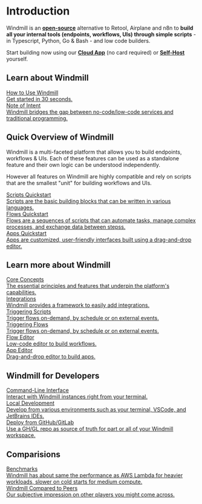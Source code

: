 # Introduction

Windmill is an **<a href="https://github.com/windmill-labs/windmill" target="_blank">open-source</a>** alternative to Retool, Airplane and n8n to **build all your internal tools (endpoints, workflows, UIs) through simple scripts** - in Typescript, Python, Go & Bash - and low code builders.

Start building now using our **<a href="https://app.windmill.dev/" rel="nofollow" target="_blank">Cloud App</a>** (no card required) or **<a href="/docs/advanced/self_host" target="_blank">Self-Host</a>** yourself.

## Learn about Windmill

<div class="text-xl mb-2 font-semibold"></div>
<div class="grid grid-cols-2 gap-2 mb-4">
   <a href="/docs/getting_started/how_to_use_windmill" class="rounded-md p-6 border border-gray-200 hover:border-blue-500 transition-all cursor-pointer flex flex-col gap-2 !no-underline" target="_blank">
   <div class="text-lg font-semibold text-gray-900">How to Use Windmill</div>
    <div class="text-sm text-gray-500">Get started in 30 seconds.</div>
  </a>
  <a href="/docs/misc/note_of_intent" class="rounded-md p-6 border border-gray-200 hover:border-blue-500 transition-all cursor-pointer flex flex-col gap-2 !no-underline" target="_blank">
   <div class="text-lg font-semibold text-gray-900">Note of Intent</div>
    <div class="text-sm text-gray-500">Windmill bridges the gap between no-code/low-code services and traditional programming.</div>
  </a>
</div>

## Quick Overview of Windmill

Windmill is a multi-faceted platform that allows you to build endpoints, workflows & UIs. Each of these features can be used as a standalone feature and their own logic can be understood independently.

However all features on Windmill are highly compatible and rely on scripts that are the smallest "unit" for building workflows and UIs.

<div class="text-xl mb-2 font-semibold"></div>
<div class="grid grid-cols-2 gap-2 mb-4">
  <a href="/docs/getting_started/scripts_quickstart/typescript" class="rounded-md p-6 border border-gray-200 hover:border-blue-500 transition-all cursor-pointer flex flex-col gap-2 !no-underline" target="_blank">
   <div class="text-lg font-semibold text-gray-900">Scripts Quickstart</div>
    <div class="text-sm text-gray-500">Scripts are the basic building blocks that can be written in various languages.</div>
  </a>
  <a href="/docs/getting_started/flows_quickstart" class="rounded-md p-6 border border-gray-200 hover:border-teal-500 transition-all cursor-pointer flex flex-col gap-2 !no-underline" target="_blank">
   <div class="text-lg font-semibold text-gray-900">Flows Quickstart</div>
    <div class="text-sm text-gray-500">Flows are a sequences of scripts that can automate tasks, manage complex processes, and exchange data between stepss.</div>
  </a>
  <a href="/docs/getting_started/apps_quickstart" class="rounded-md p-6 border border-gray-200 hover:border-orange-500 transition-all cursor-pointer flex flex-col gap-2 !no-underline" target="_blank">
   <div class="text-lg font-semibold text-gray-900">Apps Quickstart</div>
    <div class="text-sm text-gray-500"> Apps are customized, user-friendly interfaces built using a drag-and-drop editor.</div>
  </a>
</div>


## Learn more about Windmill

<div class="text-xl mb-2 font-semibold"></div>
<div class="grid grid-cols-2 gap-2 mb-4">
  <a href="/docs/core_concepts/" class="rounded-md p-6 border border-gray-200 hover:border-blue-500 transition-all cursor-pointer flex flex-col gap-2 !no-underline" target="_blank">
   <div class="text-lg font-semibold text-gray-900">Core Concepts</div>
    <div class="text-sm text-gray-500">The essential principles and features that underpin the platform's capabilities.</div>
  </a>
  <a href="/docs/integrations/integrations_on_windmill" class="rounded-md p-6 border border-gray-200 hover:border-blue-500 transition-all cursor-pointer flex flex-col gap-2 !no-underline" target="_blank">
   <div class="text-lg font-semibold text-gray-900">Integrations</div>
    <div class="text-sm text-gray-500">Windmill provides a framework to easily add integrations.</div>
  </a>
  <a href="/docs/getting_started/trigger_scripts" class="rounded-md p-6 border border-gray-200 hover:border-blue-500 transition-all cursor-pointer flex flex-col gap-2 !no-underline" target="_blank">
   <div class="text-lg font-semibold text-gray-900">Triggering Scripts</div>
    <div class="text-sm text-gray-500">Trigger flows on-demand, by schedule or on external events.</div>
  </a>
  <a href="/docs/getting_started/trigger_flows" class="rounded-md p-6 border border-gray-200 hover:border-teal-500 transition-all cursor-pointer flex flex-col gap-2 !no-underline" target="_blank">
      <div class="text-lg font-semibold text-gray-900">Triggering Flows</div>
      <div class="text-sm text-gray-500">Trigger flows on-demand, by schedule or on external events.</div>
  </a>
  <a href="/docs/flows/flow_editor" class="rounded-md p-6 border border-gray-200 hover:border-teal-500 transition-all cursor-pointer flex flex-col gap-2 !no-underline" target="_blank">
   <div class="text-lg font-semibold text-gray-900">Flow Editor</div>
    <div class="text-sm text-gray-500">Low-code editor to build workflows.</div>
  </a>
  <a href="/docs/apps/app_editor" class="rounded-md p-6 border border-gray-200 hover:border-orange-500 transition-all cursor-pointer flex flex-col gap-2 !no-underline" target="_blank">
   <div class="text-lg font-semibold text-gray-900">App Editor</div>
    <div class="text-sm text-gray-500">Drag-and-drop editor to build apps.</div>
  </a>
</div>

## Windmill for Developers

<div class="text-xl mb-2 font-semibold"></div>
<div class="grid grid-cols-2 gap-2 mb-4">
  <a href="/docs/advanced/cli" class="rounded-md p-6 border border-gray-200 hover:border-blue-500 transition-all cursor-pointer flex flex-col gap-2 !no-underline" target="_blank">
    <div class="text-lg font-semibold text-gray-900">Command-Line Interface</div>
    <div class="text-sm text-gray-500">Interact with Windmill instances right from your terminal.</div>
  </a>
  <a href="/docs/advanced/local_development" class="rounded-md p-6 border border-gray-200 hover:border-blue-500 transition-all cursor-pointer flex flex-col gap-2 !no-underline" target="_blank">
    <div class="text-lg font-semibold text-gray-900">Local Development</div>
    <div class="text-sm text-gray-500">Develop from various environments such as your terminal, VSCode, and JetBrains IDEs.</div>
  </a>
  <a href="/docs/deploy_gh_gl" class="rounded-md p-6 border border-gray-200 hover:border-blue-500 transition-all cursor-pointer flex flex-col gap-2 !no-underline" target="_blank">
   <div class="text-lg font-semibold text-gray-900">Deploy from GitHub/GitLab</div>
    <div class="text-sm text-gray-500">Use a GH/GL repo as source of truth for part or all of your Windmill workspace.</div>
  </a>
</div>

## Comparisions

<div class="text-xl mb-2 font-semibold"></div>
<div class="grid grid-cols-2 gap-2 mb-4">
  <a href="/docs/misc/benchmarks" class="rounded-md p-6 border border-gray-200 hover:border-blue-500 transition-all cursor-pointer flex flex-col gap-2 !no-underline" target="_blank">
   <div class="text-lg font-semibold text-gray-900">Benchmarks</div>
    <div class="text-sm text-gray-500">Windmill has about same the performance as AWS Lambda for heavier workloads, slower on cold starts for medium compute.</div>
  </a>
    <a href="/docs/misc/windmill_compared_to_peers" class="rounded-md p-6 border border-gray-200 hover:border-blue-500 transition-all cursor-pointer flex flex-col gap-2 !no-underline" target="_blank">
   <div class="text-lg font-semibold text-gray-900">Windmill Compared to Peers</div>
    <div class="text-sm text-gray-500">Our subjective impression on other players you might come across.</div>
  </a>
</div>